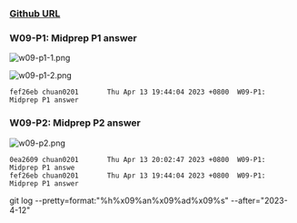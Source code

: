 ### [Github URL](https://github.com/Chuan0201/1112-1N-js-demo-211410302.git)

### W09-P1: Midprep P1 answer

![w09-p1-1.png](https://yklkxuvilcamlqqnhytw.supabase.co/storage/v1/object/public/thu211410302/w09/w09p1-1.png?t=2023-04-13T11%3A54%3A03.620Z)

![w09-p1-2.png](https://yklkxuvilcamlqqnhytw.supabase.co/storage/v1/object/public/thu211410302/w09/w09p1-2.png?t=2023-04-13T12%3A02%3A06.308Z)

```
fef26eb chuan0201       Thu Apr 13 19:44:04 2023 +0800  W09-P1: Midprep P1 answer
```

### W09-P2: Midprep P2 answer

![w09-p2.png](https://yklkxuvilcamlqqnhytw.supabase.co/storage/v1/object/public/thu211410302/w09/w09-p2.png?t=2023-04-13T12%3A02%3A23.046Z)

```
0ea2609 chuan0201       Thu Apr 13 20:02:47 2023 +0800  W09-P1: Midprep P1 answe
fef26eb chuan0201       Thu Apr 13 19:44:04 2023 +0800  W09-P1: Midprep P1 answer
```

git log --pretty=format:"%h%x09%an%x09%ad%x09%s" --after="2023-4-12"
